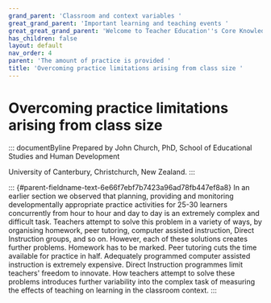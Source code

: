 ```yaml
---
grand_parent: 'Classroom and context variables '
great_grand_parent: 'Important learning and teaching events '
great_great_grand_parent: 'Welcome to Teacher Education''s Core Knowledge and Skills.'
has_children: false
layout: default
nav_order: 4
parent: 'The amount of practice is provided '
title: 'Overcoming practice limitations arising from class size '
---
```

# Overcoming practice limitations arising from class size 


::: documentByline
Prepared by John Church, PhD, School of Educational Studies and Human
Development

University of Canterbury, Christchurch, New Zealand.
:::

::: {#parent-fieldname-text-6e66f7ebf7b7423a96ad78fb447ef8a8}
In an earlier section we observed that planning, providing and
monitoring developmentally appropriate practice activities for 25-30
learners concurrently from hour to hour and day to day is an extremely
complex and difficult task. Teachers attempt to solve this problem in a
variety of ways, by organising homework, peer tutoring, computer
assisted instruction, Direct Instruction groups, and so on. However,
each of these solutions creates further problems. Homework has to be
marked. Peer tutoring cuts the time available for practice in half.
Adequately programmed computer assisted instruction is extremely
expensive. Direct Instruction programmes limit teachers' freedom to
innovate. How teachers attempt to solve these problems introduces
further variability into the complex task of measuring the effects of
teaching on learning in the classroom context.
:::
